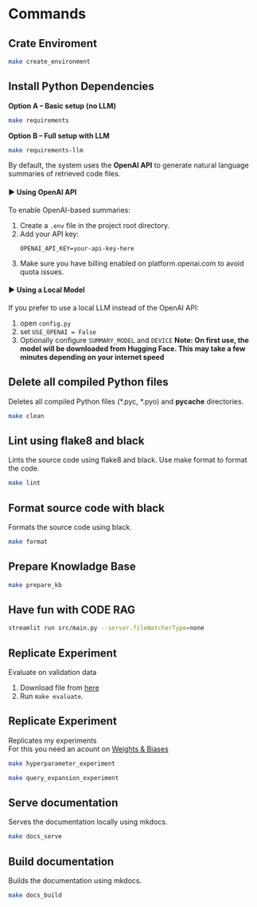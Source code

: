 # Commands

## Crate Enviroment

```sh
make create_environment
```

## Install Python Dependencies

**Option A – Basic setup (no LLM)**
```sh
make requirements
```

**Option B – Full setup with LLM**
```sh
make requirements-llm
```
By default, the system uses the **OpenAI API** to generate natural language summaries of retrieved code files.

#### ▶️ Using OpenAI API

To enable OpenAI-based summaries:

1. Create a `.env` file in the project root directory.
2. Add your API key:
   ```env
   OPENAI_API_KEY=your-api-key-here
3. Make sure you have billing enabled on platform.openai.com to avoid quota issues.

#### ▶️ Using a Local Model
If you prefer to use a local LLM instead of the OpenAI API:
1. open `config.py`
2. set `USE_OPENAI = False`
3. Optionally configure `SUMMARY_MODEL` and `DEVICE`
**Note: On first use, the model will be downloaded from Hugging Face. This may take a few minutes depending on your internet speed**


## Delete all compiled Python files
Deletes all compiled Python files (*.pyc, *.pyo) and __pycache__ directories.
```sh
make clean
```

## Lint using flake8 and black
Lints the source code using flake8 and black. Use make format to format the code.
```sh
make lint
```

## Format source code with black
Formats the source code using black.
```sh
make format
```

## Prepare Knowladge Base

```sh
make prepare_kb
```

## Have fun with CODE RAG
```sh
streamlit run src/main.py --server.fileWatcherType=none
```

## Replicate Experiment
Evaluate on validation data
1. Download file from [here](https://drive.google.com/file/d/1PiiordcQJwgv4MfT1vl-Omn8DeCdlAB3/view)
2. Run `make evaluate`.


## Replicate Experiment
Replicates my experiments   
For this you need an acount on [Weights & Biases](https://wandb.ai/site/)
```sh
make hyperparameter_experiment
```
```sh
make query_expansion_experiment
```

## Serve documentation
Serves the documentation locally using mkdocs.
```sh
make docs_serve
```

## Build documentation
Builds the documentation using mkdocs.
```sh
make docs_build
```


